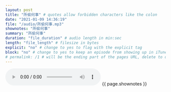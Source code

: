 ```yaml
---
layout: post
title: "所偷何事" # quotes allow forbidden characters like the colon
date: "2021-01-09 14:36:19"
file: "/audio/所偷何事.mp3"
shownotes: "所偷何事"
summary: "所偷何事"
duration: "file_duration" # audio length in min:sec
length: "file_length" # filesize in bytes
explicit: "no" # change to yes to flag with the explicit tag
block: "no" # change to yes to keep an episode from showing up in iTunes
# permalink: /1 # will be the ending part of the pages URL, delete to default to the title
---
```


<audio controls>
<source src="{{site.url}}{{site.baseurl}}{{ page.file }}" type="audio/x-mp3">
Your browser does not support the audio element.
</audio>
{{ page.shownotes }}
